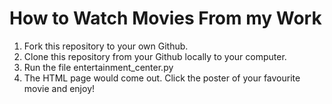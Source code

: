 # How to Watch Movies From my Work
1. Fork this repository to your own Github.
2. Clone this repository from your Github locally to your computer.
3. Run the file entertainment_center.py
4. The HTML page would come out. Click the poster of your favourite movie and enjoy!
